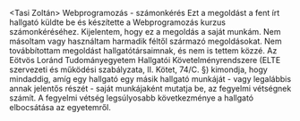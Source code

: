 <Tasi Zoltán> 
<HM37UQ> 
Webprogramozás - számonkérés
Ezt a megoldást a fent írt hallgató küldte be és készítette a Webprogramozás kurzus számonkéréséhez.
Kijelentem, hogy ez a megoldás a saját munkám. Nem másoltam vagy használtam harmadik féltől 
származó megoldásokat. Nem továbbítottam megoldást hallgatótársaimnak, és nem is tettem közzé. 
Az Eötvös Loránd Tudományegyetem Hallgatói Követelményrendszere 
(ELTE szervezeti és működési szabályzata, II. Kötet, 74/C. §) kimondja, hogy mindaddig, 
amíg egy hallgató egy másik hallgató munkáját - vagy legalábbis annak jelentős részét - 
saját munkájaként mutatja be, az fegyelmi vétségnek számít. 
A fegyelmi vétség legsúlyosabb következménye a hallgató elbocsátása az egyetemről.